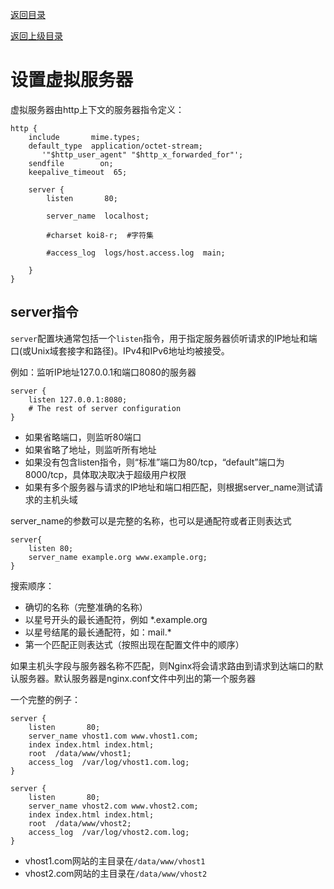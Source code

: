 [返回目录](/README.md)

[返回上级目录](/action/webserver.md)

# 设置虚拟服务器

虚拟服务器由http上下文的服务器指令定义：

```
http {
    include       mime.types;
    default_type  application/octet-stream;
       '"$http_user_agent" "$http_x_forwarded_for"';
    sendfile        on;
    keepalive_timeout  65;

    server {
        listen       80; 

        server_name  localhost;

        #charset koi8-r;  #字符集

        #access_log  logs/host.access.log  main; 

    }
}
```

## server指令

`server`配置块通常包括一个`listen`指令，用于指定服务器侦听请求的IP地址和端口\(或Unix域套接字和路径\)。IPv4和IPv6地址均被接受。

例如：监听IP地址127.0.0.1和端口8080的服务器

```
server {
    listen 127.0.0.1:8080;
    # The rest of server configuration
}
```

* 如果省略端口，则监听80端口
* 如果省略了地址，则监听所有地址
* 如果没有包含listen指令，则“标准”端口为80/tcp，“default”端口为8000/tcp，具体取决取决于超级用户权限
* 如果有多个服务器与请求的IP地址和端口相匹配，则根据server\_name测试请求的主机头域

server\_name的参数可以是完整的名称，也可以是通配符或者正则表达式

```
server{
    listen 80;
    server_name example.org www.example.org;
}
```

搜索顺序：

* 确切的名称（完整准确的名称）
* 以星号开头的最长通配符，例如 \*.example.org
* 以星号结尾的最长通配符，如：mail.\*
* 第一个匹配正则表达式（按照出现在配置文件中的顺序）

如果主机头字段与服务器名称不匹配，则Nginx将会请求路由到请求到达端口的默认服务器。默认服务器是nginx.conf文件中列出的第一个服务器

一个完整的例子：

```
server {
    listen       80;
    server_name vhost1.com www.vhost1.com;
    index index.html index.html;
    root  /data/www/vhost1;
    access_log  /var/log/vhost1.com.log;
}

server {
    listen       80;
    server_name vhost2.com www.vhost2.com;
    index index.html index.html;
    root  /data/www/vhost2;
    access_log  /var/log/vhost2.com.log;
}
```

* vhost1.com网站的主目录在`/data/www/vhost1`
* vhost2.com网站的主目录在`/data/www/vhost2`



